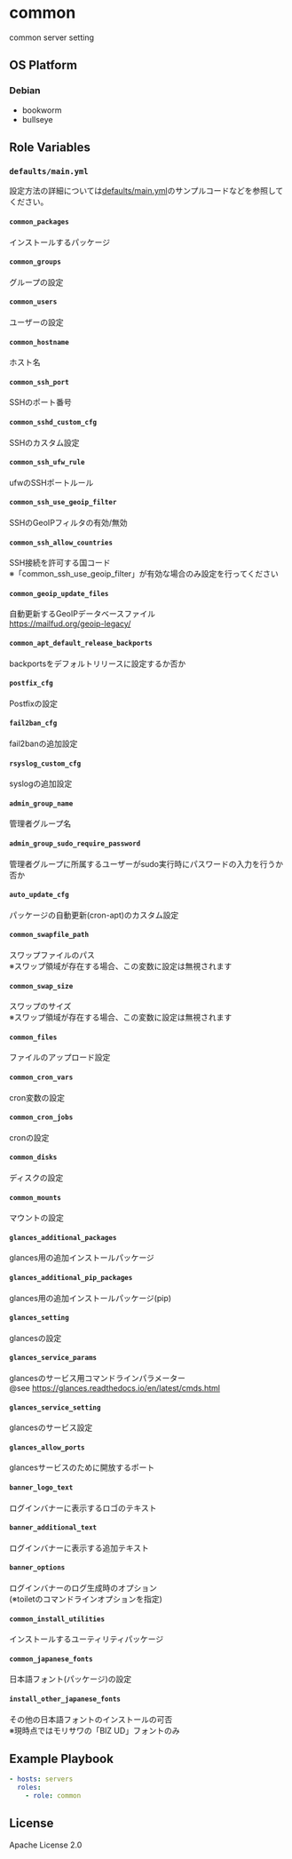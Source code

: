 common
=================

common server setting

OS Platform
-----------------

### Debian

- bookworm
- bullseye

Role Variables
--------------

### `defaults/main.yml`

設定方法の詳細については[defaults/main.yml](defaults/main.yml)のサンプルコードなどを参照してください。

#### `common_packages`

インストールするパッケージ

#### `common_groups`

グループの設定

#### `common_users`

ユーザーの設定

#### `common_hostname`

ホスト名

#### `common_ssh_port`

SSHのポート番号

#### `common_sshd_custom_cfg`

SSHのカスタム設定

#### `common_ssh_ufw_rule`

ufwのSSHポートルール

#### `common_ssh_use_geoip_filter`

SSHのGeoIPフィルタの有効/無効

#### `common_ssh_allow_countries`

SSH接続を許可する国コード  
※「common_ssh_use_geoip_filter」が有効な場合のみ設定を行ってください

#### `common_geoip_update_files`

自動更新するGeoIPデータベースファイル  
https://mailfud.org/geoip-legacy/

#### `common_apt_default_release_backports`

backportsをデフォルトリリースに設定するか否か

#### `postfix_cfg`

Postfixの設定

#### `fail2ban_cfg`

fail2banの追加設定

#### `rsyslog_custom_cfg`

syslogの追加設定

#### `admin_group_name`

管理者グループ名

#### `admin_group_sudo_require_password`

管理者グループに所属するユーザーがsudo実行時にパスワードの入力を行うか否か

#### `auto_update_cfg`

パッケージの自動更新(cron-apt)のカスタム設定

#### `common_swapfile_path`

スワップファイルのパス  
※スワップ領域が存在する場合、この変数に設定は無視されます

#### `common_swap_size`

スワップのサイズ  
※スワップ領域が存在する場合、この変数に設定は無視されます

#### `common_files`

ファイルのアップロード設定

#### `common_cron_vars`

cron変数の設定

#### `common_cron_jobs`

cronの設定

#### `common_disks`

ディスクの設定

#### `common_mounts`

マウントの設定

#### `glances_additional_packages`

glances用の追加インストールパッケージ

#### `glances_additional_pip_packages`

glances用の追加インストールパッケージ(pip)

#### `glances_setting`

glancesの設定

#### `glances_service_params`

glancesのサービス用コマンドラインパラメーター  
@see https://glances.readthedocs.io/en/latest/cmds.html

#### `glances_service_setting`

glancesのサービス設定

#### `glances_allow_ports`

glancesサービスのために開放するポート

#### `banner_logo_text`

ログインバナーに表示するロゴのテキスト

#### `banner_additional_text`

ログインバナーに表示する追加テキスト

#### `banner_options`

ログインバナーのログ生成時のオプション  
(※toiletのコマンドラインオプションを指定)

#### `common_install_utilities`

インストールするユーティリティパッケージ

#### `common_japanese_fonts`

日本語フォント(パッケージ)の設定

#### `install_other_japanese_fonts`

その他の日本語フォントのインストールの可否  
※現時点ではモリサワの「BIZ UD」フォントのみ

Example Playbook
--------------

```yaml
- hosts: servers
  roles:
    - role: common
```

License
--------------

Apache License 2.0
